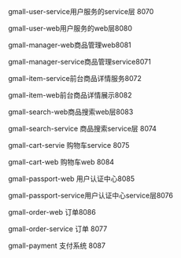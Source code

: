 gmall-user-service用户服务的service层 8070

gmall-user-web用户服务的web层8080

gmall-manager-web商品管理web8081

gmall-manager-service商品管理service8071

gmall-item-service前台商品详情服务8072

gmall-item-web前台商品详情展示8082

gmall-search-web商品搜索web层8083

gmall-search-service 商品搜索service层 8074

gmall-cart-servie 购物车service 8075

gmall-cart-web  购物车web  8084

gmall-passport-web 用户认证中心8085

gmall-passport-service用户认证中心service层8076

gmall-order-web 订单8086

gmall-order-service 订单 8077

gmall-payment 支付系统 8087